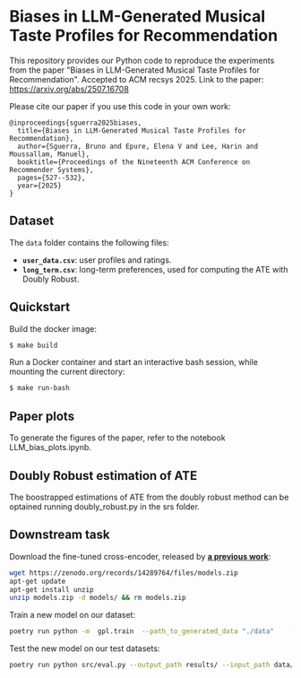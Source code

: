 # Biases in LLM-Generated Musical Taste Profiles for Recommendation

This repository provides our Python code to reproduce the experiments from the paper "Biases in LLM-Generated Musical Taste Profiles for Recommendation". Accepted to ACM recsys 2025. Link to the paper: https://arxiv.org/abs/2507.16708

Please cite our paper if you use this code in your own work:
```
@inproceedings{sguerra2025biases,
  title={Biases in LLM-Generated Musical Taste Profiles for Recommendation},
  author={Sguerra, Bruno and Epure, Elena V and Lee, Harin and Moussallam, Manuel},
  booktitle={Proceedings of the Nineteenth ACM Conference on Recommender Systems},
  pages={527--532},
  year={2025}
}
```
## Dataset
The `data` folder contains the following files:  
- **`user_data.csv`**: user profiles and ratings.  
- **`long_term.csv`**: long-term preferences, used for computing the ATE with Doubly Robust.  

## Quickstart

Build the docker image:

```sh
$ make build
```

Run a Docker container and start an interactive bash session, while mounting the current directory:
```sh
$ make run-bash
```

## Paper plots

To generate the figures of the paper, refer to the notebook LLM_bias_plots.ipynb.

## Doubly Robust estimation of ATE

The boostrapped estimations of ATE from the doubly robust method can be optained running doubly_robust.py in the srs folder.

## Downstream task

Download the fine-tuned cross-encoder, released by [**a previous work**](https://arxiv.org/abs/2411.05649):

```bash
wget https://zenodo.org/records/14289764/files/models.zip
apt-get update
apt-get install unzip
unzip models.zip -d models/ && rm models.zip
```

Train a new model on our dataset:
```bash
poetry run python -m  gpl.train  --path_to_generated_data "./data"    --base_ckpt "msmarco-bert-base-dot-v5"     --gpl_score_function "cos_sim"     --batch_size_gpl 10   --gpl_steps 10000   --output_dir "models/NL_profiles"   --cross_encoder "./models/cross-encoder-musiccaps-ms-marco-MiniLM-L-6-v2/"  --max_seq_length 512
```

Test the new model on our test datasets:
```bash
poetry run python src/eval.py --output_path results/ --input_path data/test/ --our_model_path models/NL_profiles/
```
